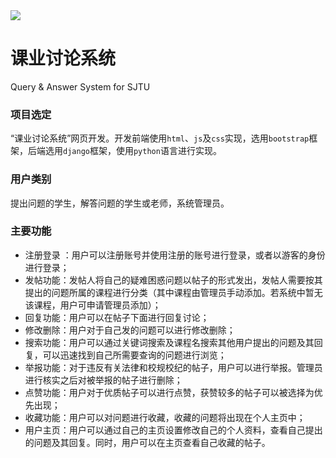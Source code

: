 <img src="https://github.com/yangco-le/query_answering_system/blob/master/img-folder/20200424182322.png" align="middle" />

# 课业讨论系统
Query & Answer System for SJTU


### 项目选定
“课业讨论系统”网页开发。开发前端使用`html`、`js`及`css`实现，选用`bootstrap`框架，后端选用`django`框架，使用`python`语言进行实现。
### 用户类别
提出问题的学生，解答问题的学生或老师，系统管理员。
### 主要功能
* 注册登录 ：用户可以注册账号并使用注册的账号进行登录，或者以游客的身份进行登录；
* 发帖功能：发帖人将自己的疑难困惑问题以帖子的形式发出，发帖人需要按其提出的问题所属的课程进行分类（其中课程由管理员手动添加。若系统中暂无该课程，用户可申请管理员添加）；
* 回复功能：用户可以在帖子下面进行回复讨论；
* 修改删除：用户对于自己发的问题可以进行修改删除；
* 搜索功能：用户可以通过关键词搜索及课程名搜索其他用户提出的问题及其回复，可以迅速找到自己所需要查询的问题进行浏览；
* 举报功能：对于违反有关法律和校规校纪的帖子，用户可以进行举报。管理员进行核实之后对被举报的帖子进行删除；
* 点赞功能：用户对于优质帖子可以进行点赞，获赞较多的帖子可以被选择为优先出现；
* 收藏功能：用户可以对问题进行收藏，收藏的问题将出现在个人主页中；
* 用户主页：用户可以通过自己的主页设置修改自己的个人资料，查看自己提出的问题及其回复。同时，用户可以在主页查看自己收藏的帖子。
